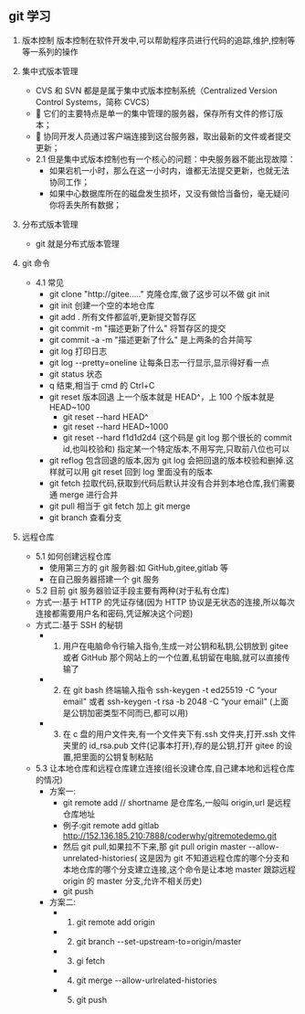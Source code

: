 ## git 学习

1. 版本控制
   版本控制在软件开发中,可以帮助程序员进行代码的追踪,维护,控制等等一系列的操作

2. 集中式版本管理

   - CVS 和 SVN 都是是属于集中式版本控制系统（Centralized Version Control Systems，简称 CVCS）
   -  它们的主要特点是单一的集中管理的服务器，保存所有文件的修订版本；
   -  协同开发人员通过客户端连接到这台服务器，取出最新的文件或者提交更新；
   - 2.1 但是集中式版本控制也有一个核心的问题：中央服务器不能出现故障：
     - 如果宕机一小时，那么在这一小时内，谁都无法提交更新，也就无法协同工作；
     - 如果中心数据库所在的磁盘发生损坏，又没有做恰当备份，毫无疑问你将丢失所有数据；

3. 分布式版本管理

   - git 就是分布式版本管理

4. git 命令

   - 4.1 常见
     - git clone "http://gitee....." 克隆仓库,做了这步可以不做 git init
     - git init 创建一个空的本地仓库
     - git add . 所有文件都监听,更新提交暂存区
     - git commit -m "描述更新了什么" 将暂存区的提交
     - git commit -a -m "描述更新了什么" 是上两条的合并简写
     - git log 打印日志
     - git log --pretty=oneline 让每条日志一行显示,显示得好看一点
     - git status 状态
     - q 结束,相当于 cmd 的 Ctrl+C
     - git reset 版本回退 上一个版本就是 HEAD^，上 100 个版本就是 HEAD~100
       - git reset --hard HEAD^
       - git reset --hard HEAD~1000
       - git reset --hard f1d1d2d4 (这个码是 git log 那个很长的 commit id,也叫校验和) 指定某一个特定版本,不用写完,只取前八位也可以
     - git reflog 包含回退的版本,因为 git log 会把回退的版本校验和删掉.这样就可以用 git reset 回到 log 里面没有的版本
     - git fetch 拉取代码,获取到代码后默认并没有合并到本地仓库,我们需要通 merge 进行合并
     - git pull 相当于 git fetch 加上 git merge
     - git branch 查看分支

5. 远程仓库
   - 5.1 如何创建远程仓库
     - 使用第三方的 git 服务器:如 GitHub,gitee,gitlab 等
     - 在自己服务器搭建一个 git 服务
   - 5.2 目前 git 服务器验证手段主要有两种(对于私有仓库)
   - 方式一:基于 HTTP 的凭证存储(因为 HTTP 协议是无状态的连接,所以每次连接都需要用户名和密码,凭证解决这个问题)
   - 方式二:基于 SSH 的秘钥
     - 1. 用户在电脑命令行输入指令,生成一对公钥和私钥,公钥放到 gitee 或者 GitHub 那个网站上的一个位置,私钥留在电脑,就可以直接传输了
     - 2. 在 git bash 终端输入指令 ssh-keygen -t ed25519 -C “your email" 或者 ssh-keygen -t rsa -b 2048 -C “your email" (上面是公钥加密类型不同而已,都可以用)
     - 3. 在 c 盘的用户文件夹,有一个文件夹下有.ssh 文件夹,打开.ssh 文件夹里的 id_rsa.pub 文件(记事本打开),存的是公钥,打开 gitee 的设置,把里面的公钥复制粘贴
   - 5.3 让本地仓库和远程仓库建立连接(组长没建仓库,自己建本地和远程仓库的情况)
     - 方案一:
       - git remote add <shortname> <url> // shortname 是仓库名,一般叫 origin,url 是远程仓库地址
       - 例子:git remote add gitlab http://152.136.185.210:7888/coderwhy/gitremotedemo.git
       - 然后 git pull,如果拉不下来,那 git pull origin master --allow-unrelated-histories(
         这是因为 git 不知道远程仓库的哪个分支和本地仓库的哪个分支建立连接,这个命令是让本地 master 跟踪远程 origin 的 master 分支,允许不相关历史)
       - git push
     - 方案二:
       - 1. git remote add origin <url>
       - 2. git branch --set-upstream-to=origin/master
       - 3. gi fetch
       - 4. git merge --allow-urlrelated-histories
       - 5. git push
